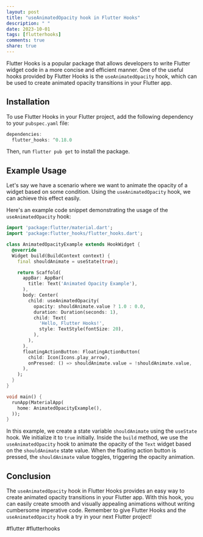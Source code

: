 ```yaml
---
layout: post
title: "useAnimatedOpacity hook in Flutter Hooks"
description: " "
date: 2023-10-01
tags: [flutterhooks]
comments: true
share: true
---
```


Flutter Hooks is a popular package that allows developers to write Flutter widget code in a more concise and efficient manner. One of the useful hooks provided by Flutter Hooks is the `useAnimatedOpacity` hook, which can be used to create animated opacity transitions in your Flutter app.

## Installation

To use Flutter Hooks in your Flutter project, add the following dependency to your `pubspec.yaml` file:

```dart
dependencies:
  flutter_hooks: ^0.18.0
```

Then, run `flutter pub get` to install the package.

## Example Usage

Let's say we have a scenario where we want to animate the opacity of a widget based on some condition. Using the `useAnimatedOpacity` hook, we can achieve this effect easily.

Here's an example code snippet demonstrating the usage of the `useAnimatedOpacity` hook:

```dart
import 'package:flutter/material.dart';
import 'package:flutter_hooks/flutter_hooks.dart';

class AnimatedOpacityExample extends HookWidget {
  @override
  Widget build(BuildContext context) {
    final shouldAnimate = useState(true);

    return Scaffold(
      appBar: AppBar(
        title: Text('Animated Opacity Example'),
      ),
      body: Center(
        child: useAnimatedOpacity(
          opacity: shouldAnimate.value ? 1.0 : 0.0,
          duration: Duration(seconds: 1),
          child: Text(
            'Hello, Flutter Hooks!',
            style: TextStyle(fontSize: 20),
          ),
        ),
      ),
      floatingActionButton: FloatingActionButton(
        child: Icon(Icons.play_arrow),
        onPressed: () => shouldAnimate.value = !shouldAnimate.value,
      ),
    );
  }
}

void main() {
  runApp(MaterialApp(
    home: AnimatedOpacityExample(),
  ));
}
```

In this example, we create a state variable `shouldAnimate` using the `useState` hook. We initialize it to `true` initially. Inside the `build` method, we use the `useAnimatedOpacity` hook to animate the opacity of the `Text` widget based on the `shouldAnimate` state value. When the floating action button is pressed, the `shouldAnimate` value toggles, triggering the opacity animation.

## Conclusion

The `useAnimatedOpacity` hook in Flutter Hooks provides an easy way to create animated opacity transitions in your Flutter app. With this hook, you can easily create smooth and visually appealing animations without writing cumbersome imperative code. Remember to give Flutter Hooks and the `useAnimatedOpacity` hook a try in your next Flutter project!

#flutter #flutterhooks